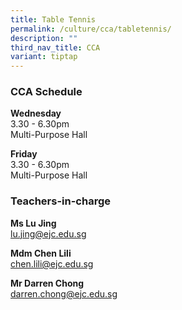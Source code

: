```yaml
---
title: Table Tennis
permalink: /culture/cca/tabletennis/
description: ""
third_nav_title: CCA
variant: tiptap
---
```

<h3><strong>CCA Schedule</strong></h3>
<p><strong>Wednesday</strong>
<br>3.30 - 6.30pm
<br>Multi-Purpose Hall</p>
<p><strong>Friday</strong>
<br>3.30 - 6.30pm
<br>Multi-Purpose Hall</p>
<p></p>
<h3><strong>Teachers-in-charge</strong></h3>
<p><strong>Ms Lu Jing</strong>
<br><a href="mailto:lu.jing@ejc.edu.sg" rel="noopener noreferrer nofollow" target="_blank">lu.jing@ejc.edu.sg</a>
</p>
<p><strong>Mdm Chen Lili</strong>
<br><a href="mailto:chen.lili@ejc.edu.sg" rel="noopener noreferrer nofollow" target="_blank">chen.lili@ejc.edu.sg</a>
</p>
<p><strong>Mr Darren Chong</strong>
<br><a href="mailto:darren.chong@ejc.edu.sg" rel="noopener noreferrer nofollow" target="_blank">darren.chong@ejc.edu.sg</a>
</p>